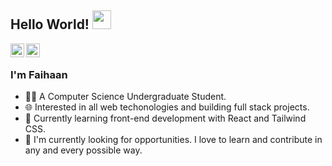 ## Hello World! <img src="https://raw.githubusercontent.com/iampavangandhi/iampavangandhi/master/gifs/Hi.gif" width="30px"></h2>

<a href="https://www.linkedin.com/in/faihaan-arif-3020b117a/">
  <img align="left" alt="Faihaan's Linkedin" width="22px" src="https://cdn.jsdelivr.net/npm/simple-icons@v3/icons/linkedin.svg" />
</a>
<a href="https://github.com/farif1234">
  <img align="left" alt="Faihaan's Github" width="22px" src="https://cdn.jsdelivr.net/npm/simple-icons@v3/icons/github.svg" />
</a>
<br />
<!--<img align="right" alt="GIF" src="https://media.giphy.com/media/13HgwGsXF0aiGY/giphy.gif" /> --->

### I'm Faihaan
- 👨‍💻 A Computer Science Undergraduate Student. 
- 🌐 Interested in all web techonologies and building full stack projects.
- 🌱 Currently learning front-end development with React and Tailwind CSS.
- 💬 I'm currently looking for opportunities. I love to learn and contribute in any and every possible way.

<!---
farif1234/farif1234 is a ✨ special ✨ repository because its `README.md` (this file) appears on your GitHub profile.
You can click the Preview link to take a look at your changes.
--->
